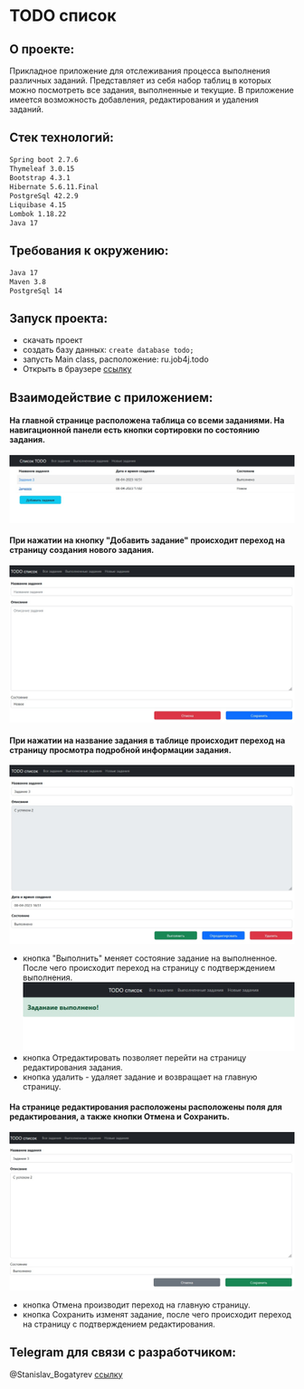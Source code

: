 # TODO список

## О проекте:

Прикладное приложение для отслеживания процесса выполнения различных заданий. 
Представляет из себя набор таблиц в которых можно посмотреть все задания, выполненные и текущие.
В приложение имеется возможность добавления, редактирования и удаления заданий.

## Стек технологий:

    Spring boot 2.7.6
    Thymeleaf 3.0.15
    Bootstrap 4.3.1
    Hibernate 5.6.11.Final
    PostgreSql 42.2.9
    Liquibase 4.15
    Lombok 1.18.22
    Java 17

## Требования к окружению:

    Java 17
    Maven 3.8
    PostgreSql 14

## Запуск проекта:

- скачать проект
- создать базу данных: ```create database todo;```
- запусть Main class, расположение: ru.job4j.todo
- Открыть в браузере [ссылку](http://localhost:8080/)

## Взаимодействие с приложением:

#### На главной странице расположена таблица со всеми заданиями. На навигационной панели есть кнопки сортировки по состоянию задания.
![](files/1.jpg)

#### При нажатии на кнопку "Добавить задание" происходит переход на страницу создания нового задания.
![](files/2.jpg)

#### При нажатии на название задания в таблице происходит переход на страницу просмотра подробной информации задания.
![](files/3.jpg)
- кнопка "Выполнить" меняет состояние задание на выполненное. После чего происходит переход на страницу с подтверждением выполнения.
  ![](files/4.jpg)
- кнопка Отредактировать позволяет перейти на страницу редактирования задания.
- кнопка удалить - удаляет задание и возвращает на главную страницу.

#### На странице редактирования расположены расположены поля для редактирования, а также кнопки Отмена и Сохранить.
![](files/5.jpg)
- кнопка Отмена производит переход на главную страницу.
- кнопка Сохранить изменят задание, после чего происходит переход на страницу с подтверждением редактирования.

## Telegram для связи с разработчиком:

@Stanislav_Bogatyrev
[ссылку](https://t.me/Stanislav_Bogatyrev)